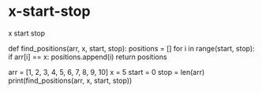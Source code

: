 # x-start-stop
x start stop


def find_positions(arr, x, start, stop):
    positions = []
    for i in range(start, stop):
        if arr[i] == x:
            positions.append(i)
    return positions

arr = [1, 2, 3, 4, 5, 6, 7, 8, 9, 10]
x = 5
start = 0
stop = len(arr)
print(find_positions(arr, x, start, stop))

